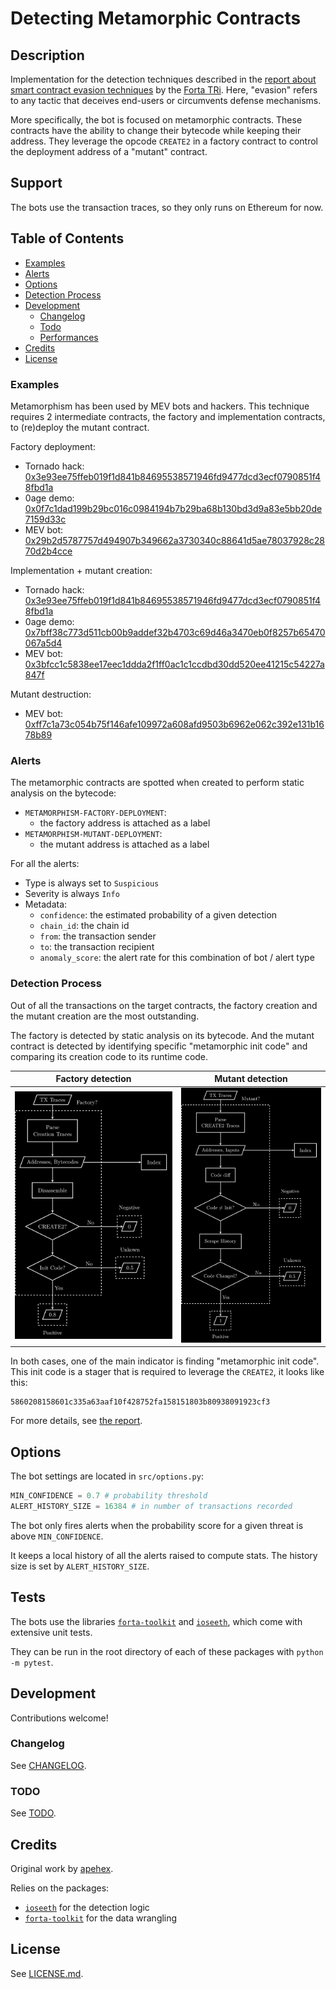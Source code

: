 # Detecting Metamorphic Contracts

## Description

Implementation for the detection techniques described in the [report about smart contract evasion techniques][report-web3-evasion] by the [Forta TRi][forta-threat-research-initiative].
Here, "evasion" refers to any tactic that deceives end-users or circumvents defense mechanisms.

More specifically, the bot is focused on metamorphic contracts.
These contracts have the ability to change their bytecode while keeping their address.
They leverage the opcode `CREATE2` in a factory contract to control the deployment address of a "mutant" contract.

## Support

The bots use the transaction traces, so they only runs on Ethereum for now.

## Table of Contents

- [Examples](#examples)
- [Alerts](#alerts)
- [Options](#options)
- [Detection Process](#detection-process)
- [Development](#development)
  - [Changelog](#changelog)
  - [Todo](#todo)
  - [Performances](#performances)
- [Credits](#credits)
- [License](#license)

### Examples

Metamorphism has been used by MEV bots and hackers.
This technique requires 2 intermediate contracts, the factory and implementation contracts, to (re)deploy the mutant contract.

Factory deployment:

- Tornado hack: [0x3e93ee75ffeb019f1d841b84695538571946fd9477dcd3ecf0790851f48fbd1a](https://explorer.phalcon.xyz/tx/eth/0x3e93ee75ffeb019f1d841b84695538571946fd9477dcd3ecf0790851f48fbd1a)
- 0age demo: [0x0f7c1dad199b29bc016c0984194b7b29ba68b130bd3d9a83e5bb20de7159d33c](https://explorer.phalcon.xyz/tx/eth/0x0f7c1dad199b29bc016c0984194b7b29ba68b130bd3d9a83e5bb20de7159d33c)
- MEV bot: [0x29b2d5787757d494907b349662a3730340c88641d5ae78037928c2870d2b4cce](https://explorer.phalcon.xyz/tx/eth/0x29b2d5787757d494907b349662a3730340c88641d5ae78037928c2870d2b4cce)

Implementation + mutant creation:

- Tornado hack: [0x3e93ee75ffeb019f1d841b84695538571946fd9477dcd3ecf0790851f48fbd1a](https://explorer.phalcon.xyz/tx/eth/0x3e93ee75ffeb019f1d841b84695538571946fd9477dcd3ecf0790851f48fbd1a)
- 0age demo: [0x7bff38c773d511cb00b9addef32b4703c69d46a3470eb0f8257b65470067a5d4](https://explorer.phalcon.xyz/tx/eth/0x7bff38c773d511cb00b9addef32b4703c69d46a3470eb0f8257b65470067a5d4)
- MEV bot: [0x3bfcc1c5838ee17eec1ddda2f1ff0ac1c1ccdbd30dd520ee41215c54227a847f](https://explorer.phalcon.xyz/tx/eth/0x3bfcc1c5838ee17eec1ddda2f1ff0ac1c1ccdbd30dd520ee41215c54227a847f)

Mutant destruction:

- MEV bot: [0xff7c1a73c054b75f146afe109972a608afd9503b6962e062c392e131b1678b89](https://explorer.phalcon.xyz/tx/eth/0xff7c1a73c054b75f146afe109972a608afd9503b6962e062c392e131b1678b89)

### Alerts

The metamorphic contracts are spotted when created to perform static analysis on the bytecode:

- `METAMORPHISM-FACTORY-DEPLOYMENT`:
    - the factory address is attached as a label
- `METAMORPHISM-MUTANT-DEPLOYMENT`:
    - the mutant address is attached as a label

For all the alerts:

- Type is always set to `Suspicious`
- Severity is always `Info`
- Metadata:
  - `confidence`: the estimated probability of a given detection
  - `chain_id`: the chain id
  - `from`: the transaction sender
  - `to`: the transaction recipient
  - `anomaly_score`: the alert rate for this combination of bot / alert type

### Detection Process

Out of all the transactions on the target contracts, the factory creation and the mutant creation are the most outstanding.

The factory is detected by static analysis on its bytecode.
And the mutant contract is detected by identifying specific "metamorphic init code" and comparing its creation code to its runtime code.

|Factory detection | Mutant detection |
| ---------------- | ---------------- |
|![Metamorphism: factory detection][image-metamorphism-factory-detection]|![Metamorphism: factory detection][image-metamorphism-mutant-detection]|

In both cases, one of the main indicator is finding "metamorphic init code".
This init code is a stager that is required to leverage the `CREATE2`, it looks like this:

```
5860208158601c335a63aaf10f428752fa158151803b80938091923cf3
```

For more details, see [the report][report-web3-evasion].

## Options

The bot settings are located in `src/options.py`:

```python
MIN_CONFIDENCE = 0.7 # probability threshold
ALERT_HISTORY_SIZE = 16384 # in number of transactions recorded
```

The bot only fires alerts when the probability score for a given threat is above `MIN_CONFIDENCE`.

It keeps a local history of all the alerts raised to compute stats.
The history size is set by `ALERT_HISTORY_SIZE`.

## Tests

The bots use the libraries [`forta-toolkit`][github-apehex-toolkit] and [`ioseeth`][github-apehex-ioseeth], which come with extensive unit tests.

They can be run in the root directory of each of these packages with `python -m pytest`.

## Development

Contributions welcome!

### Changelog

See [CHANGELOG](.github/CHANGELOG.md).

### TODO

See [TODO](.github/TODO.md).

## Credits

Original work by [apehex](https://github.com/apehex).

Relies on the packages:

- [`ioseeth`][github-apehex-ioseeth] for the detection logic
- [`forta-toolkit`][github-apehex-toolkit] for the data wrangling

## License

See [LICENSE.md](LICENSE.md).

[forta-threat-research-initiative]: https://forta.org/blog/investing-in-applied-academic-threat-research/
[github-apehex-ioseeth]: https://github.com/apehex/web3-threat-indicators
[github-apehex-toolkit]: https://github.com/apehex/forta-toolkit
[image-metamorphism-factory-detection]: .github/images/metamorphism-factory-detection.png
[image-metamorphism-mutant-detection]: .github/images/metamorphism-mutant-detection.png
[report-web3-evasion]: https://github.com/apehex/web3-evasion-techniques/blob/main/report/web3-evasion-techniques.pdf
